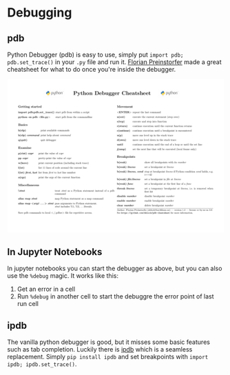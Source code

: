 # Debugging


## pdb

Python Debugger (pdb) is easy to use, simply put `import pdb; pdb.set_trace()` in your `.py` file and run it.
[Florian Preinstorfer](https://github.com/nblock/pdb-cheatsheet) made a great cheatsheet for what to do once you're inside the debugger.

![](./img/pdb-cheatsheet.png)


## In Jupyter Notebooks

In jupyter notebooks you can start the debugger as above, but you can also use the `%debug` magic.
It works like this:

1. Get an error in a cell
2. Run `%debug` in another cell to start the debuggre the error point of last run cell

## ipdb

The vanilla python debugger is good, but it misses some basic features such as tab completion.
Luckily there is [ipdb](https://github.com/gotcha/ipdb) which is a seamless replacement.
Simply `pip install ipdb` and set breakpoints with `import ipdb; ipdb.set_trace()`.